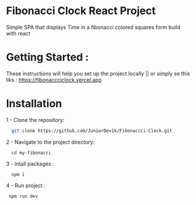 # Fibonacci Clock React Project

Simple SPA that displays Time in a fibonacci colored squares form build with react

 # Getting Started : 

 These instructions will help you set up the project locally  || or simply se this liks : https://fibonaccciclock.vercel.app

 # Installation
   1 - Clone the repository:
  ```bash
    git clone https://github.com/JuniorDev1k/Fibonaccci-Clock.git
```

   2 - Navigate to the project directory:
  ```
    cd my-fibonacci
```

   3 - intall packages :
  ```
    npm i
```

   4 - Run project : 
   ```
    npm run dev
```




